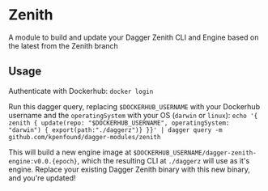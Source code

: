 # Zenith

A module to build and update your Dagger Zenith CLI and Engine based on the latest from the Zenith branch

## Usage

Authenticate with Dockerhub:
`docker login`

Run this dagger query, replacing `$DOCKERHUB_USERNAME` with your Dockerhub username and the `operatingSystem` with your OS (`darwin` or `linux`):
`echo '{ zenith { update(repo: "$DOCKERHUB_USERNAME", operatingSystem: "darwin") { export(path:"./daggerz")} }}' | dagger query -m github.com/kpenfound/dagger-modules/zenith`

This will build a new engine image at `$DOCKERHUB_USERNAME/dagger-zenith-engine:v0.0.{epoch}`, which the resulting CLI at `./daggerz` will use as it's engine. Replace your existing Dagger Zenith binary with this new binary, and you're updated!
